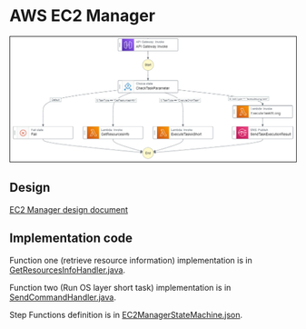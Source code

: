 # AWS EC2 Manager

<img src="https://github.com/yaohf777/ec2manager/blob/main/EC2ManagerFlow.png" border="1" alt="EC2 Manager flow"/>

## Design
[EC2 Manager design document](https://github.com/yaohf777/ec2manager/blob/main/EC2%20Manager%20Design.docx)


## Implementation code
Function one (retrieve resource information) implementation is in [GetResourcesInfoHandler.java](https://github.com/yaohf777/ec2manager/blob/main/src/main/java/com/amazonaws/ec2manager/lambda/GetResourcesInfoHandler.java#L32-L51).

Function two (Run OS layer short task) implementation is in [SendCommandHandler.java](https://github.com/yaohf777/ec2manager/blob/main/src/main/java/com/amazonaws/ec2manager/lambda/SendCommandHandler.java#L40-L81).

Step Functions definition is in [EC2ManagerStateMachine.json](https://github.com/yaohf777/ec2manager/blob/main/EC2ManagerStateMachine.json).
